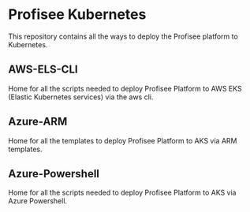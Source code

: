 # **<span class="underline">Profisee Kubernetes</span>**

This repository contains all the ways to deploy the Profisee platform to Kubernetes.

## AWS-ELS-CLI

Home for all the scripts needed to deploy Profisee Platform to AWS EKS (Elastic Kubernetes services) via the aws cli.

## Azure-ARM

Home for all the templates to deploy Profisee Platform to AKS via ARM templates.

## Azure-Powershell

Home for all the scripts needed to deploy Profisee Platform to AKS via Azure Powershell.

